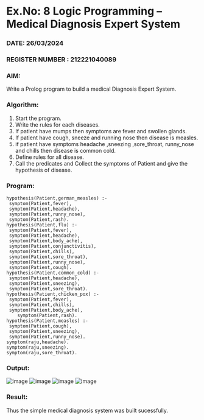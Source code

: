 # Ex.No: 8  Logic Programming –  Medical Diagnosis Expert System
### DATE:  26/03/2024                                                                         
### REGISTER NUMBER : 212221040089
### AIM: 
Write a Prolog program to build a medical Diagnosis Expert System.
###  Algorithm:
1. Start the program.
2. Write the rules for each diseases.
3. If patient have mumps then symptoms are fever and swollen glands.
4. If patient have cough, sneeze and running nose then disease is measles.
5. if patient have symptoms headache ,sneezing ,sore_throat, runny_nose and  chills then disease is common cold.
6. Define rules for all disease.
7. Call the predicates and Collect the symptoms of Patient and give the hypothesis of disease.
        

### Program:
```
hypothesis(Patient,german_measles) :- 
 symptom(Patient,fever), 
 symptom(Patient,headache), 
 symptom(Patient,runny_nose), 
 symptom(Patient,rash). 
hypothesis(Patient,flu) :- 
 symptom(Patient,fever), 
 symptom(Patient,headache), 
 symptom(Patient,body_ache), 
 symptom(Patient,conjunctivitis), 
 symptom(Patient,chills), 
 symptom(Patient,sore_throat), 
 symptom(Patient,runny_nose), 
 symptom(Patient,cough). 
hypothesis(Patient,common_cold) :- 
 symptom(Patient,headache), 
 symptom(Patient,sneezing), 
 symptom(Patient,sore_throat). 
hypothesis(Patient,chicken_pox) :- 
 symptom(Patient,fever), 
 symptom(Patient,chills), 
 symptom(Patient,body_ache), 
    symptom(Patient,rash). 
hypothesis(Patient,measles) :- 
 symptom(Patient,cough), 
 symptom(Patient,sneezing), 
 symptom(Patient,runny_nose). 
symptom(raju,headache). 
symptom(raju,sneezing). 
symptom(raju,sore_throat).
```










### Output:

![image](https://github.com/Lingasri/AI_Lab_2023-24/assets/143391929/78a40476-5b27-4269-9f45-7eea35dd9c5c)
![image](https://github.com/Lingasri/AI_Lab_2023-24/assets/143391929/7ce5c4bf-51b2-4999-ba1a-521e93aa5603)
![image](https://github.com/Lingasri/AI_Lab_2023-24/assets/143391929/75884f12-6bfa-4039-b041-519c495e8715)
![image](https://github.com/Lingasri/AI_Lab_2023-24/assets/143391929/c1fb7768-96ec-4353-baae-22b993d1139d)




### Result:
Thus the simple medical diagnosis system was built sucessfully.
